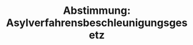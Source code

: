 ---
layout: abstimmung
title: "Abstimmung: Asylverfahrensbeschleunigungsgesetz"
categories:
 - Inneres
tags:
 - Asyl
 - Bleiberecht
 - Integration
abstimmung:
 legislaturperiode: 18
 bundestagssitzung: 130
 abstimmung: 4
links:
 - title: https://www.bundestag.de/parlament/plenum/abstimmung/abstimmung?id=362
   url: https://www.bundestag.de/parlament/plenum/abstimmung/abstimmung?id=362
 - title: http://www.abgeordnetenwatch.de/verschaerfung_des_asylrechts_asylpaket_i-1105-766.html
   url: http://www.abgeordnetenwatch.de/verschaerfung_des_asylrechts_asylpaket_i-1105-766.html
data:
 - title: Abstimmungsergebnis 20151015_4-data.pdf
   url: /res/abstimmungsliste/20151015_4-data.pdf
 - title: Abstimmungsergebnis 20151015_4_xls-data.csv
   url: /res/abstimmungsliste/analyses/20151015_4_xls-data.csv
documents:
 - title: Drucksache 18/06185.pdf
   url: http://dip21.bundestag.de/dip21/btd/18/061/1806185.pdf
   local: /res/abstimmungsdaten/018-130-04/1806185.pdf
 - title: Drucksache 18/06386.pdf
   url: http://dip21.bundestag.de/dip21/btd/18/063/1806386.pdf
   local: /res/abstimmungsdaten/018-130-04/1806386.pdf
preview: |
     Deutscher Bundestag
    
     130. Sitzung des Deutschen Bundestages
     am Donnerstag, 15.Oktober 2015
    
     Endgültiges Ergebnis der Namentlichen Abstimmung Nr. 4
    
     Gesetzentwurf der Fraktionen der CDU/CSU und SPD
     Entwurf eines Asylverfahrensbeschleunigungsgesetzes
     hier: Artikel 8 und Artikel 12 des Gesetzentwurfs in der Ausschussfassung (Änderung des
     Finanzausgleichsgesetzes und des Entflechtungsgesetzes)
     - Drucksachen 18/6185 und 18/6386
    
     Abgegebene Stimmen insgesamt:
    
     599
    
     Nicht abgegebene Stimmen:
     Ja-Stimmen:
    
     31
     542
    
     Nein-Stimmen:
    
     0
    
     Enthaltungen:
    
     57
    
     Ungültige:
    
     Berlin, den 15.10.2015
    
     0
    
     Beginn: 12:50
     Ende: 12:53
---